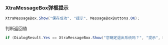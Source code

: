 ### XtraMessageBox弹框提示

```csharp
XtraMessageBox.Show("保存成功", "提示", MessageBoxButtons.OK);
```

判断返回值

```csharp
if (DialogResult.Yes == XtraMessageBox.Show("您确定退出系统吗？", "提示", MessageBoxButtons.YesNo))
```

